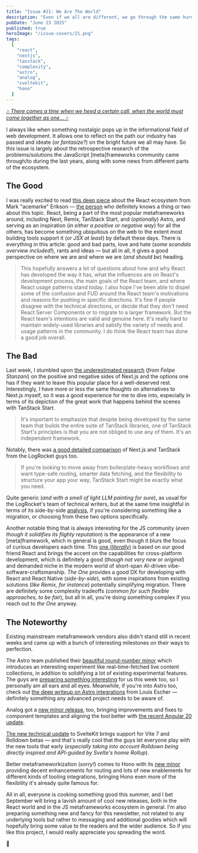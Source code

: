 ```yaml
---
title: "Issue #21: We Are The World"
description: "Even if we all are different, we go through the same hurdles and share both the pains and the gains."
pubDate: "June 23 2025"
published: true
heroImage: "/issue-covers/21.png"
tags:
  [
    "react",
    "nextjs",
    "tanstack",
    "complexity",
    "astro",
    "analog",
    "sveltekit",
    "hono"
  ]
---
```


[🎶 _There comes a time when we heed a certain call, when the world must come together as one..._ 🎶](https://www.youtube.com/watch?v=6IsEiTX0Auc&list=PLYRq_7Yox1jDETeL_YgKUc8DXduCV9jA2&index=22)

I always like when something nostalgic pops up in the informational field of web development. It allows one to reflect on the path our industry has passed and ideate (_or fantasize?_) on the bright future we all may have. So this issue is largely about the retrospective research of the problems/solutions the JavaScript [meta]frameworks community came through/to during the last years, along with some news from different parts of the ecosystem.

## The Good

I was really excited to read [this deep piece](https://blog.isquaredsoftware.com/2025/06/react-community-2025/) about the React ecosystem from Mark "acemarke" Erikson — [the person](https://blog.isquaredsoftware.com/about/) who definitely knows a thing or two about this topic. React, being a part of the most popular metaframeworks around, including Next, Remix, TanStack Start, and (_optionally_) Astro, and serving as an inspiration (_in either a positive or negative way_) for all the others, has become something ubiquitous on the web to the extent most building tools support it (_or JSX at least_) by default these days. There is everything in this article: good and bad parts, love and hate (_some scandals overview included!_), rants and ideas — but all in all, it gives a good perspective on where we are and where we are (_and should be_) heading.

> This hopefully answers a lot of questions about how and why React has developed the way it has, what the influences are on React's development process, the main goals of the React team, and where React usage patterns stand today. I also hope I've been able to dispel some of the confusion and FUD around the React team's motivations and reasons for pushing in specific directions. It's fine if people disagree with the technical directions, or decide that they don't need React Server Components or to migrate to a larger framework. But the React team's intentions are valid and genuine here. It's really hard to maintain widely-used libraries and satisfy the variety of needs and usage patterns in the community. I do think the React team has done a good job overall.

## The Bad

Last week, I stumbled upon [the underestimated research](https://dev.to/felipestanzani/life-after-nextjs-a-new-and-sunny-start-29n2) (_from Felipe Stanzani_) on the positive and negative sides of Next.js and the options one has if they want to leave this popular place for a well-deserved rest. Interestingly, I have more or less the same thoughts on alternatives to Next.js myself, so it was a good experience for me to dive into, especially in terms of its depiction of the great work that happens behind the scenes with TanStack Start.

> It's important to emphasize that despite being developed by the same team that builds the entire suite of TanStack libraries, one of TanStack Start's principles is that you are not obliged to use any of them. It's an independent framework.

Notably, there was [a good detailed comparison](https://dev.to/logrocket/tanstack-start-vs-nextjs-choosing-the-right-full-stack-react-framework-io5) of Next.js and TanStack from the LogRocket guys too.

> If you're looking to move away from boilerplate-heavy workflows and want type-safe routing, smarter data fetching, and the flexibility to structure your app your way, TanStack Start might be exactly what you need.

Quite generic (_and with a smell of light LLM painting for sure_), as usual for the LogRocket's team of technical writers, but at the same time insightful in terms of its side-by-side [analysis](https://metaframe.works/comparison/), if you're considering something like a migration, or choosing from these two options specifically.

Another notable thing that is always interesting for the JS community (_even though it solidifies its flighty reputation_) is the appearance of a new [meta]framework, which in general is good, even though it blurs the focus of curious developers each time. This [one (_literally_)](https://onestack.dev) is based on our good friend React and brings the accent on the capabilities for cross-platform development, which is definitely a good (_though not very new or original_) and demanded niche in the modern world of short-span AI-driven vibe-software-craftsmanship. _The One_ provides a good DX for developing with React and React Native (_side-by-side_), with some inspirations from existing solutions (_like Remix, for instance_) potentially simplifying migration. There are definitely some complexity tradeoffs (_common for such flexible approaches, to be fair_), but all in all, you're doing something complex if you reach out to _the One_ anyway.

## The Noteworthy

Existing mainstream metaframework vendors also didn't stand still in recent weeks and came up with a bunch of interesting milestones on their ways to perfection.

The Astro team published their [beautiful round-number minor](https://astro.build/blog/astro-5100/) which introduces an interesting experiment like real-time-fetched live content collections, in addition to solidifying a lot of existing experimental features. The guys are [preparing something interesting](https://bsky.app/profile/astro.build/post/3ls2ereedsc24) for us this week too, so I personally am all ears and all eyes. Meanwhile, if you're into Astro too, check out [the deep writeup on Astro integrations](https://lou.gg/blog/astro-integrations-explained) from Louis Escher — definitely something any advanced project needs to be aware of.

Analog got a [new minor release](https://github.com/analogjs/analog/releases/tag/v1.18.0), too, bringing improvements and fixes to component templates and aligning the tool better with [the recent Angular 20 update](https://metaframe.works/archive/20/#:~:text=the%20Angular%20team%20has%20released%20their%20version%20#20%20of%20this%20one%20of%20the%20most%20popular%20frontend%20frameworks).

[The new technical update](https://github.com/sveltejs/kit/releases/tag/%40sveltejs/kit%402.22.0) to SvelteKit brings support for Vite 7 and Rolldown betas — and that's really cool that the guys let everyone play with the new tools that early (_especially taking into account Rolldown being directly inspired and API-guided by Svelte's homie Rollup_).

Better metaframeworkization (_sorry!_) comes to Hono with its [new minor](https://github.com/honojs/hono/releases/tag/v4.8.0) providing decent enhancements for routing and lots of new enablements for different kinds of tooling integrations, bringing Hono even more of the flexibility it's already quite famous for.

All in all, everyone is cooking something good this summer, and I bet September will bring a lavish amount of cool new releases, both in the React world and in the JS metaframeworks ecosystem in general. I'm also preparing something new and fancy for this newsletter, not related to any underlying tools but rather to messaging and additional goodies which will hopefully bring some value to the readers and the wider audience. So if you like this project, I would really appreciate you spreading the word.

👋
